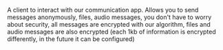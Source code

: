 A client to interact with our communication app. Allows you to send messages anonymously, files, audio messages, you don't have to worry about security, all messages are encrypted with our algorithm, files and audio messages are also encrypted (each 1kb of information is encrypted differently, in the future it can be configured)
